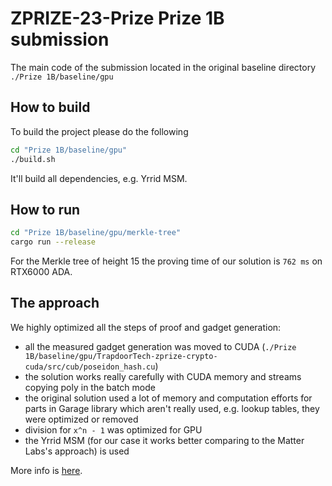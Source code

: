 # ZPRIZE-23-Prize Prize 1B submission

The main code of the submission located in the original baseline directory `./Prize 1B/baseline/gpu`

## How to build

To build the project please do the following
```bash
cd "Prize 1B/baseline/gpu"
./build.sh
```

It'll build all dependencies, e.g. Yrrid MSM. 

## How to run

```bash
cd "Prize 1B/baseline/gpu/merkle-tree"
cargo run --release
```

For the Merkle tree of height 15 the proving time of our solution is `762 ms` on RTX6000 ADA.

## The approach

We highly optimized all the steps of proof and gadget generation:
 - all the measured gadget generation was moved to CUDA (`./Prize 1B/baseline/gpu/TrapdoorTech-zprize-crypto-cuda/src/cub/poseidon_hash.cu`)
 - the solution works really carefully with CUDA memory and streams copying poly in the batch mode
 - the original solution used a lot of memory and computation efforts for parts in Garage library which aren't really used, e.g. lookup tables, they were optimized or removed
 - division for `x^n - 1` was optimized for GPU
 - the Yrrid MSM (for our case it works better comparing to the Matter Labs's approach) is used

More info is [here](https://docs.google.com/document/d/1cxjlyX6dSt25k1hd6KHSHCrgJuGMps8rztSYIw7gcJI/edit?usp=sharing).
